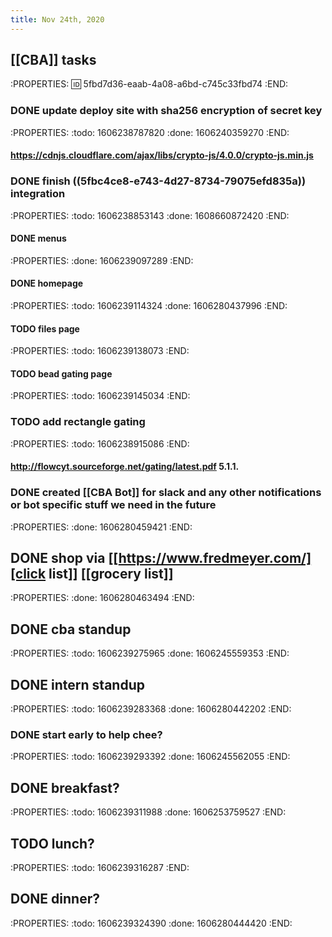 ```yaml
---
title: Nov 24th, 2020
---
```


## [[CBA]] tasks
:PROPERTIES:
:id: 5fbd7d36-eaab-4a08-a6bd-c745c33fbd74
:END:
### DONE update deploy site with sha256 encryption of secret key
:PROPERTIES:
:todo: 1606238787820
:done: 1606240359270
:END:
#### https://cdnjs.cloudflare.com/ajax/libs/crypto-js/4.0.0/crypto-js.min.js
### DONE finish ((5fbc4ce8-e743-4d27-8734-79075efd835a)) integration
:PROPERTIES:
:todo: 1606238853143
:done: 1608660872420
:END:
#### DONE menus
:PROPERTIES:
:done: 1606239097289
:END:
#### DONE homepage
:PROPERTIES:
:todo: 1606239114324
:done: 1606280437996
:END:
#### TODO files page
:PROPERTIES:
:todo: 1606239138073
:END:
#### TODO bead gating page
:PROPERTIES:
:todo: 1606239145034
:END:
### TODO add rectangle gating
:PROPERTIES:
:todo: 1606238915086
:END:
#### http://flowcyt.sourceforge.net/gating/latest.pdf 5.1.1.
### DONE created [[CBA Bot]] for slack and any other notifications or bot specific stuff we need in the future 
:PROPERTIES:
:done: 1606280459421
:END:
## DONE shop via [[https://www.fredmeyer.com/][click list]] [[grocery list]] 
:PROPERTIES:
:done: 1606280463494
:END:
## DONE cba standup
:PROPERTIES:
:todo: 1606239275965
:done: 1606245559353
:END:
## DONE intern standup
:PROPERTIES:
:todo: 1606239283368
:done: 1606280442202
:END:
### DONE start early to help chee?
:PROPERTIES:
:todo: 1606239293392
:done: 1606245562055
:END:
## DONE breakfast?
:PROPERTIES:
:todo: 1606239311988
:done: 1606253759527
:END:
## TODO lunch?
:PROPERTIES:
:todo: 1606239316287
:END:
## DONE dinner?
:PROPERTIES:
:todo: 1606239324390
:done: 1606280444420
:END:
